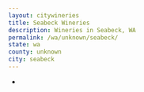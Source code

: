 ```yaml
---
layout: citywineries
title: Seabeck Wineries
description: Wineries in Seabeck, WA
permalink: /wa/unknown/seabeck/
state: wa
county: unknown
city: seabeck
---
```

-
